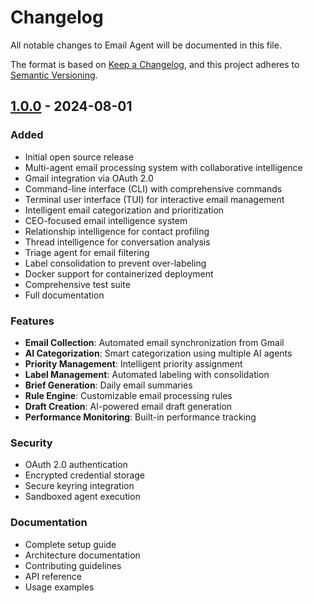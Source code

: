 # Changelog

All notable changes to Email Agent will be documented in this file.

The format is based on [Keep a Changelog](https://keepachangelog.com/en/1.0.0/),
and this project adheres to [Semantic Versioning](https://semver.org/spec/v2.0.0.html).

## [1.0.0] - 2024-08-01

### Added
- Initial open source release
- Multi-agent email processing system with collaborative intelligence
- Gmail integration via OAuth 2.0
- Command-line interface (CLI) with comprehensive commands
- Terminal user interface (TUI) for interactive email management
- Intelligent email categorization and prioritization
- CEO-focused email intelligence system
- Relationship intelligence for contact profiling
- Thread intelligence for conversation analysis
- Triage agent for email filtering
- Label consolidation to prevent over-labeling
- Docker support for containerized deployment
- Comprehensive test suite
- Full documentation

### Features
- **Email Collection**: Automated email synchronization from Gmail
- **AI Categorization**: Smart categorization using multiple AI agents
- **Priority Management**: Intelligent priority assignment
- **Label Management**: Automated labeling with consolidation
- **Brief Generation**: Daily email summaries
- **Rule Engine**: Customizable email processing rules
- **Draft Creation**: AI-powered email draft generation
- **Performance Monitoring**: Built-in performance tracking

### Security
- OAuth 2.0 authentication
- Encrypted credential storage
- Secure keyring integration
- Sandboxed agent execution

### Documentation
- Complete setup guide
- Architecture documentation
- Contributing guidelines
- API reference
- Usage examples

[1.0.0]: https://github.com/haasonsaas/email-agent/releases/tag/v1.0.0